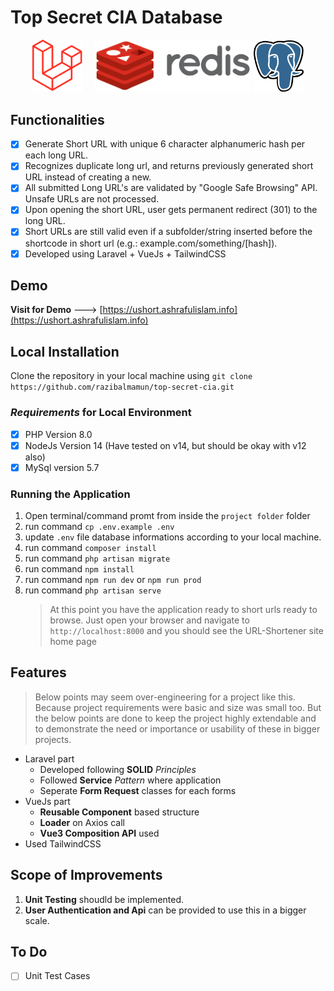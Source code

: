 # Top Secret CIA Database

<p align="center"><a href="https://laravel.com" target="_blank">
<img src="./github/laravel.svg" width="80"></a>&nbsp;&nbsp;&nbsp;&nbsp;
<a href="https://redis.io/" target="_blank" rel="noopener noreferrer"><img width="250" src="./github/redis.png" alt="Redis logo"></a>
<a href="https://www.postgresql.org/" target="_blank">
      <img alt="PostgreSQL" width="80" src="./github/postgresql.png">
    </a>
</p>

## Functionalities

-   [x] Generate Short URL with unique 6 character alphanumeric hash per each long URL.
-   [x] Recognizes duplicate long url, and returns previously generated short URL instead of creating a new.
-   [x] All submitted Long URL's are validated by "Google Safe Browsing" API. Unsafe URLs are not processed.
-   [x] Upon opening the short URL, user gets permanent redirect (301) to the long URL.
-   [x] Short URLs are still valid even if a subfolder/string inserted before the shortcode in short url (e.g.: example.com/something/[hash]).
-   [x] Developed using Laravel + VueJs + TailwindCSS

## Demo

**Visit for Demo** ---> [https://ushort.ashrafulislam.info](https://ushort.ashrafulislam.info)

## Local Installation

Clone the repository in your local machine using `git clone https://github.com/razibalmamun/top-secret-cia.git`

### _Requirements_ for Local Environment

-   [x] PHP Version 8.0
-   [x] NodeJs Version 14 (Have tested on v14, but should be okay with v12 also)
-   [x] MySql version 5.7

### Running the Application

1.  Open terminal/command promt from inside the `project folder` folder
2.  run command `cp .env.example .env`
3.  update `.env` file database informations according to your local machine.
4.  run command `composer install`
5.  run command `php artisan migrate`
6.  run command `npm install`
7.  run command `npm run dev` or `npm run prod`
8.  run command `php artisan serve`
    > At this point you have the application ready to short urls
    > ready to browse. Just open your browser and navigate to
    > `http://localhost:8000` and you should see the URL-Shortener site home page

## Features

> Below points may seem over-engineering for a project like this. Because project requirements were basic and size was small too. But the below points are done to keep the project highly extendable and to demonstrate the need or importance or usability of these in bigger projects.

-   Laravel part
    -   Developed following **SOLID** _Principles_
    -   Followed **Service** _Pattern_ where application
    -   Seperate **Form Request** classes for each forms
-   VueJs part
    -   **Reusable Component** based structure
    -   **Loader** on Axios call
    -   **Vue3 Composition API** used
-   Used TailwindCSS

## Scope of Improvements

1. **Unit Testing** shoudld be implemented.
2. **User Authentication and Api** can be provided to use this in a bigger scale.

## To Do

-   [ ] Unit Test Cases
